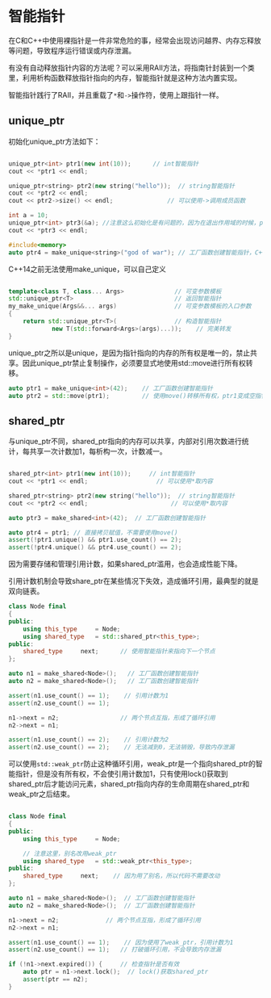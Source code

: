 # 智能指针

在C和C++中使用裸指针是一件非常危险的事，经常会出现访问越界、内存忘释放等问题，导致程序运行错误或内存泄漏。

有没有自动释放指针内容的方法呢？可以采用RAII方法，将指南针封装到一个类里，利用析构函数释放指针指向的内存，智能指针就是这种方法内置实现。

智能指针践行了RAII，并且重载了`*`和`->`操作符，使用上跟指针一样。

## unique_ptr

初始化unique_ptr方法如下：

```c++

unique_ptr<int> ptr1(new int(10));      // int智能指针
cout << *ptr1 << endl;

unique_ptr<string> ptr2(new string("hello"));  // string智能指针
cout << *ptr2 << endl;
cout << ptr2->size() << endl;               // 可以使用->调用成员函数

int a = 10;
unique_ptr<int> ptr3(&a); //注意这么初始化是有问题的，因为在退出作用域的时候，pctr3和a指向的内存会被重复释放。
cout << *ptr3 << endl;

#include<memory>
auto ptr4 = make_unique<string>("god of war"); // 工厂函数创建智能指针，C++14之后支持，在头文件 <memory>中定义
```

C++14之前无法使用make_unique，可以自己定义
```c++

template<class T, class... Args>              // 可变参数模板
std::unique_ptr<T>                            // 返回智能指针
my_make_unique(Args&&... args)                // 可变参数模板的入口参数
{
    return std::unique_ptr<T>(                // 构造智能指针
            new T(std::forward<Args>(args)...));    // 完美转发
}
```

unique_ptr之所以是unique，是因为指针指向的内存的所有权是唯一的，禁止共享。因此unique_ptr禁止复制操作，必须要显式地使用std::move进行所有权转移。

```c++
auto ptr1 = make_unique<int>(42);    // 工厂函数创建智能指针
auto ptr2 = std::move(ptr1);         // 使用move()转移所有权，ptr1变成空指针
```
## shared_ptr

与unique_ptr不同，shared_ptr指向的内存可以共享，内部对引用次数进行统计，每共享一次计数加1，每析构一次，计数减一。

```c++

shared_ptr<int> ptr1(new int(10));     // int智能指针
cout << *ptr1 << endl;                   // 可以使用*取内容

shared_ptr<string> ptr2(new string("hello"));  // string智能指针
cout << *ptr2 << endl;                       // 可以使用*取内容

auto ptr3 = make_shared<int>(42);  // 工厂函数创建智能指针

auto ptr4 = ptr1; // 直接拷贝赋值，不需要使用move()
assert(!ptr1.unique() && ptr1.use_count() == 2); 
assert(!ptr4.unique() && ptr4.use_count() == 2);
```

因为需要存储和管理引用计数，如果shared_ptr滥用，也会造成性能下降。

引用计数机制会导致share_ptr在某些情况下失效，造成循环引用，最典型的就是双向链表。
```c++
class Node final
{
public:
    using this_type     = Node;
    using shared_type   = std::shared_ptr<this_type>;
public:
    shared_type     next;      // 使用智能指针来指向下一个节点
};

auto n1 = make_shared<Node>();   // 工厂函数创建智能指针
auto n2 = make_shared<Node>();   // 工厂函数创建智能指针

assert(n1.use_count() == 1);    // 引用计数为1
assert(n2.use_count() == 1);

n1->next = n2;                 // 两个节点互指，形成了循环引用
n2->next = n1;

assert(n1.use_count() == 2);    // 引用计数为2
assert(n2.use_count() == 2);    // 无法减到0，无法销毁，导致内存泄漏
```

可以使用`std::weak_ptr`防止这种循环引用，weak_ptr是一个指向shared_ptr的智能指针，但是没有所有权，不会使引用计数加1，只有使用lock()获取到shared_ptr后才能访问元素，shared_ptr指向内存的生命周期在shared_ptr和weak_ptr之后结束。
```c++

class Node final
{
public:
    using this_type     = Node;

    // 注意这里，别名改用weak_ptr
    using shared_type   = std::weak_ptr<this_type>;
public:
    shared_type     next;    // 因为用了别名，所以代码不需要改动
};

auto n1 = make_shared<Node>();  // 工厂函数创建智能指针
auto n2 = make_shared<Node>();  // 工厂函数创建智能指针

n1->next = n2;             // 两个节点互指，形成了循环引用
n2->next = n1;

assert(n1.use_count() == 1);    // 因为使用了weak_ptr，引用计数为1
assert(n2.use_count() == 1);   // 打破循环引用，不会导致内存泄漏

if (!n1->next.expired()) {     // 检查指针是否有效
    auto ptr = n1->next.lock();  // lock()获取shared_ptr
    assert(ptr == n2);
}
```